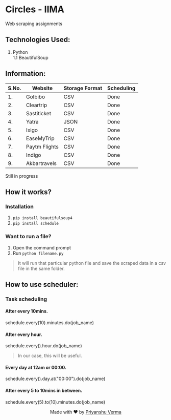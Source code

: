 # Circles - IIMA
Web scraping assignments

## Technologies Used:
1. Python <br/>
  1.1 BeautifulSoup
## Information:

| S.No. | Website       | Storage Format  | Scheduling |
| ----- | ------------- | --------------- | ---------- |
| 1.    | GoIbibo       | CSV             | Done       |
| 2.    | Cleartrip     | CSV             | Done       |
| 3.    | Sastiticket   | CSV             | Done       |
| 4.    | Yatra         | JSON            | Done       |
| 5.    | Ixigo         | CSV             | Done       |
| 6.    | EaseMyTrip    | CSV             | Done       |
| 7.    | Paytm Flights | CSV             | Done       |
| 8.    | Indigo        | CSV             | Done       |
| 9.    | Akbartravels  | CSV             | Done       |

Still in progress
## How it works?
### Installation
1. `pip install beautifulsoup4`
2. `pip install schedule`
### Want to run a file?
1. Open the command prompt
2. Run `python filename.py`
>It will run that particular python file and save the scraped data in a csv file in the same folder.

## How to use scheduler:
  ### Task scheduling 
   #### After every 10mins.  
   schedule.every(10).minutes.do(job_name) 

   #### After every hour. 
   schedule.every().hour.do(job_name)
   >In our case, this will be useful.

   #### Every day at 12am or 00:00. 
   schedule.every().day.at("00:00").do(job_name) 

   #### After every 5 to 10mins in between. 
   schedule.every(5).to(10).minutes.do(job_name)
   
<p align="center"> Made with ❤ by <a href="https://github.com/verma1997">Priyanshu Verma</a></p>

